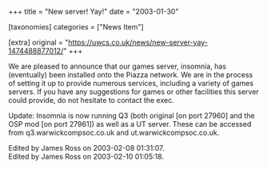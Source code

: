 +++
title = "New server! Yay!"
date = "2003-01-30"

[taxonomies]
categories = ["News Item"]

[extra]
original = "https://uwcs.co.uk/news/new-server-yay-1474488877012/"
+++

We are pleased to announce that our games server, insomnia, has (eventually) been installed onto the Piazza network. We are in the process of setting it up to provide numerous services, including a variety of games servers. If you have any suggestions for games or other facilities this server could provide, do not hesitate to contact the exec.

Update: Insomnia is now running Q3 (both original \[on port 27960\] and the OSP mod \[on port 27961\]) as well as a UT server. These can be accessed from q3.warwickcompsoc.co.uk and ut.warwickcompsoc.co.uk.

Edited by James Ross on 2003-02-08 01:31:07.  
Edited by James Ross on 2003-02-10 01:05:18.

